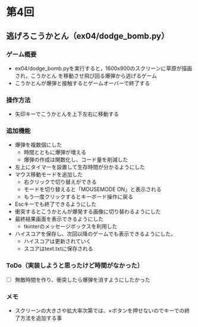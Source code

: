 # 第4回
## 逃げろこうかとん（ex04/dodge_bomb.py）
### ゲーム概要
- ex04/dodge_bomb.pyを実行すると，1600x900のスクリーンに草原が描画され，こうかとん
を移動させ飛び回る爆弾から逃げるゲーム
- こうかとんが爆弾と接触するとゲームオーバーで終了する
### 操作方法
- 矢印キーでこうかとんを上下左右に移動する
### 追加機能
- 爆弾を複数個にした
    - 時間とともに爆弾が増える
    - 爆弾の作成は関数化し、コード量を削減した
- 左上にタイマーを設置して生存時間が分かるようにした
- マウス移動モードを追加した
    - 右クリックで切り替えができる
    - モードを切り替えると「MOUSEMODE ON」と表示される
    - もう一度クリックするとキーボード操作に戻る
- Escキーでも終了できるようにした
- 衝突するとこうかとんが爆発する画像に切り替わるようにした
- 最終結果画面を表示できるようにした
    - tkinterのメッセージボックスを利用した
- ハイスコアを保存し、次回以降のゲームでも表示できるようにした。
    - ハイスコアは更新されていく
    - スコアはtext.txtに保存される
### ToDo（実装しようと思ったけど時間がなかった）
- [ ] 無敵時間を作り、衝突したら爆弾を消すようにしたかった
### メモ
- スクリーンの大きさや拡大率次第では、×ボタンを押せないのでキーでの終了方法を追加する事